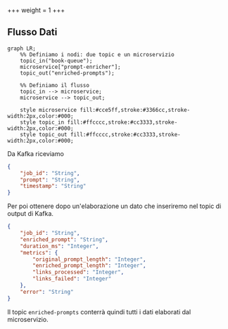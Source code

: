 +++
weight = 1
+++


## Flusso Dati

```mermaid
graph LR;
    %% Definiamo i nodi: due topic e un microservizio
    topic_in("book-queue");
    microservice["prompt-enricher"];
    topic_out("enriched-prompts");
    
    %% Definiamo il flusso
    topic_in --> microservice;
    microservice --> topic_out;

    style microservice fill:#cce5ff,stroke:#3366cc,stroke-width:2px,color:#000;
    style topic_in fill:#ffcccc,stroke:#cc3333,stroke-width:2px,color:#000;
    style topic_out fill:#ffcccc,stroke:#cc3333,stroke-width:2px,color:#000;

```

Da Kafka riceviamo

```json
{
    "job_id": "String",
    "prompt": "String",
    "timestamp": "String"
}
```
Per poi ottenere dopo un'elaborazione un dato che inseriremo nel topic di output di Kafka.

```json
{
    "job_id": "String",
    "enriched_prompt": "String",
    "duration_ms": "Integer",
    "metrics": {
        "original_prompt_length": "Integer",
        "enriched_prompt_length": "Integer",
        "links_processed": "Integer",
        "links_failed": "Integer"
    },
    "error": "String"
}
```

Il topic `enriched-prompts` conterrà quindi tutti i dati elaborati dal microservizio.
